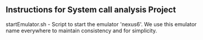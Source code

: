 ## Instructions for System call analysis Project
startEmulator.sh - Script to start the emulator 'nexus6'. We use this emulator name everywhere to maintain consistency and for simplicity.
